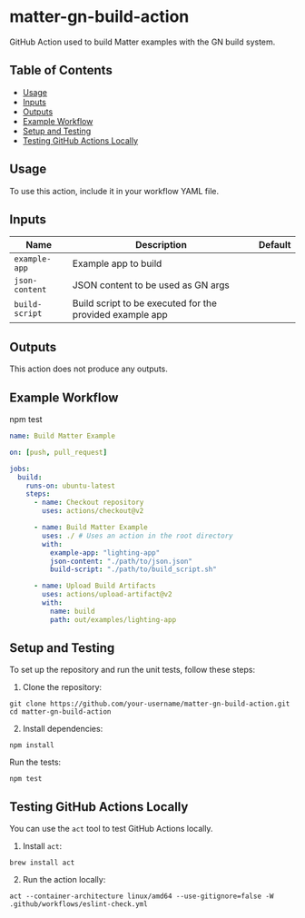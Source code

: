 # matter-gn-build-action

GitHub Action used to build Matter examples with the GN build system.

## Table of Contents

- [Usage](#usage)
- [Inputs](#inputs)
- [Outputs](#outputs)
- [Example Workflow](#example-workflow)
- [Setup and Testing](#setup-and-testing)
- [Testing GitHub Actions Locally](#testing-github-actions-locally)

## Usage

To use this action, include it in your workflow YAML file.

## Inputs

| Name           | Description                                              | Default |
| -------------- | -------------------------------------------------------- | ------- |
| `example-app`  | Example app to build                                     |         |
| `json-content` | JSON content to be used as GN args                       |         |
| `build-script` | Build script to be executed for the provided example app |         |

## Outputs

This action does not produce any outputs.

## Example Workflow

npm test

```yaml
name: Build Matter Example

on: [push, pull_request]

jobs:
  build:
    runs-on: ubuntu-latest
    steps:
      - name: Checkout repository
        uses: actions/checkout@v2

      - name: Build Matter Example
        uses: ./ # Uses an action in the root directory
        with:
          example-app: "lighting-app"
          json-content: "./path/to/json.json"
          build-script: "./path/to/build_script.sh"

      - name: Upload Build Artifacts
        uses: actions/upload-artifact@v2
        with:
          name: build
          path: out/examples/lighting-app
```

## Setup and Testing

To set up the repository and run the unit tests, follow these steps:

1. Clone the repository:

```
git clone https://github.com/your-username/matter-gn-build-action.git
cd matter-gn-build-action
```

2. Install dependencies:

```
npm install
```

Run the tests:

```
npm test
```

## Testing GitHub Actions Locally

You can use the `act` tool to test GitHub Actions locally.

1. Install `act`:

```
brew install act
```

2. Run the action locally:

```
act --container-architecture linux/amd64 --use-gitignore=false -W .github/workflows/eslint-check.yml
```
